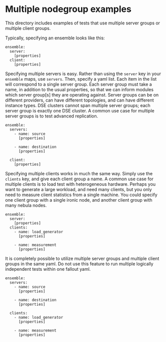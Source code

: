 # Multiple nodegroup examples

This directory includes examples of tests that use multiple server groups or multiple client groups. 


Typically, specifying an ensemble looks like this:
```
ensemble:
  server:
    [properties]
  client:
    [properties]
```

Specifying multiple servers is easy. Rather than using the `server` key in your `ensemble` maps, use `servers`. Then, specify a yaml list. Each item in the list will correspond to a single server group.
Each server group must take a name, in addition to the usual properties, so that we can inform modules which server group[s] they are operating against. Server groups can be on different providers, can have different topologies, and can have different instance types. DSE clusters cannot span multiple server groups; each server group is exactly one DSE cluster. A common use case for multiple server groups is to test advanced replication.
```
ensemble:
  servers:
    - name: source
      [properties]

    - name: destination
      [properties]

  client:
    [properties]
```

Specifying multiple clients works in much the same way. Simply use the `clients` key, and give each client group a name. A common use case for multiple clients is to load test with heterogeneous hardware. Perhaps you want to generate a large workload, and need many clients, but you only need to measure client statistics from a single machine. You could specify one client group with a single ironic node, and another client group with many nebula nodes.

```
ensemble:
  server:
    [properties]
  clients:
    - name: load_generator
      [properties]

    - name: measurement
      [properties]
```


It is completely possible to utilize multiple server groups and multiple client groups in the same yaml. Do not use this feature to run multiple logically independent tests within one fallout yaml.
```
ensemble:
  servers:
    - name: source
      [properties]

    - name: destination
      [properties]
    
  clients:
    - name: load_generator
      [properties]

    - name: measurement
      [properties]
```
